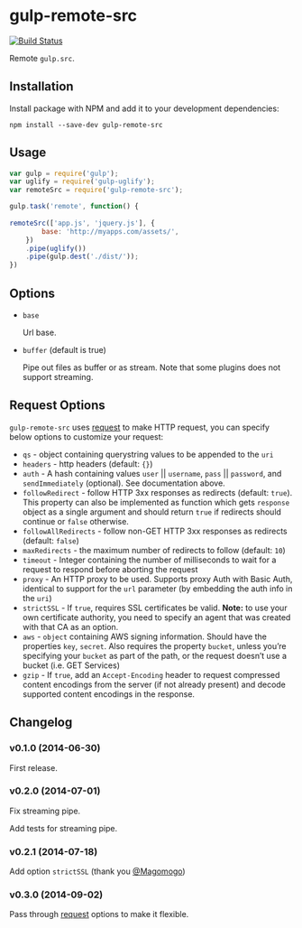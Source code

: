 # gulp-remote-src

[![Build Status](https://travis-ci.org/ddliu/gulp-remote-src.png)](https://travis-ci.org/ddliu/gulp-remote-src)

Remote `gulp.src`.

## Installation

Install package with NPM and add it to your development dependencies:

    npm install --save-dev gulp-remote-src

## Usage

```js
var gulp = require('gulp');
var uglify = require('gulp-uglify');
var remoteSrc = require('gulp-remote-src');

gulp.task('remote', function() {
    
remoteSrc(['app.js', 'jquery.js'], {
        base: 'http://myapps.com/assets/',
    })
    .pipe(uglify())
    .pipe(gulp.dest('./dist/'));
})
```

## Options

- `base`

    Url base.

- `buffer` (default is true)

    Pipe out files as buffer or as stream. Note that some plugins does not support streaming.

## Request Options

`gulp-remote-src` uses [request](https://github.com/mikeal/request) to make HTTP request, you can specify below
options to customize your request:

* `qs` - object containing querystring values to be appended to the `uri`
* `headers` - http headers (default: `{}`)
* `auth` - A hash containing values `user` || `username`, `pass` || `password`, and `sendImmediately` (optional).  See documentation above.
* `followRedirect` - follow HTTP 3xx responses as redirects (default: `true`). This property can also be implemented as function which gets `response` object as a single argument and should return `true` if redirects should continue or `false` otherwise.
* `followAllRedirects` - follow non-GET HTTP 3xx responses as redirects (default: `false`)
* `maxRedirects` - the maximum number of redirects to follow (default: `10`)
* `timeout` - Integer containing the number of milliseconds to wait for a request to respond before aborting the request
* `proxy` - An HTTP proxy to be used. Supports proxy Auth with Basic Auth, identical to support for the `url` parameter (by embedding the auth info in the `uri`)
* `strictSSL` - If `true`, requires SSL certificates be valid. **Note:** to use your own certificate authority, you need to specify an agent that was created with that CA as an option.
* `aws` - `object` containing AWS signing information. Should have the properties `key`, `secret`. Also requires the property `bucket`, unless you’re specifying your `bucket` as part of the path, or the request doesn’t use a bucket (i.e. GET Services)
* `gzip` - If `true`, add an `Accept-Encoding` header to request compressed content encodings from the server (if not already present) and decode supported content encodings in the response.

## Changelog

### v0.1.0 (2014-06-30)

First release.

### v0.2.0 (2014-07-01)

Fix streaming pipe.

Add tests for streaming pipe.

### v0.2.1 (2014-07-18)

Add option `strictSSL` (thank you [@Magomogo](https://github.com/Magomogo))

### v0.3.0 (2014-09-02)

Pass through [request](https://github.com/mikeal/request) options to make it flexible.